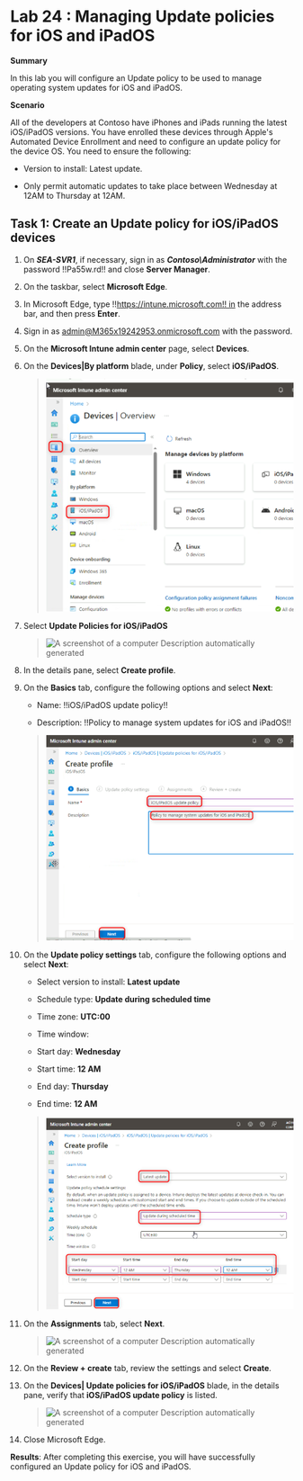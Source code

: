 # Lab 24 : Managing Update policies for iOS and iPadOS

**Summary**

In this lab you will configure an Update policy to be used to manage
operating system updates for iOS and iPadOS.

**Scenario**

All of the developers at Contoso have iPhones and iPads running the
latest iOS/iPadOS versions. You have enrolled these devices through
Apple\'s Automated Device Enrollment and need to configure an update
policy for the device OS. You need to ensure the following:

-   Version to install: Latest update.

-   Only permit automatic updates to take place between Wednesday at
    12AM to Thursday at 12AM.

## Task 1: Create an Update policy for iOS/iPadOS devices

1.  On ***SEA-SVR1***, if necessary, sign in
    as ***Contoso\\Administrator*** with the password !!Pa55w.rd!! and close **Server
    Manager**.

2.  On the taskbar, select **Microsoft Edge**.

3.  In Microsoft Edge,
    type !!https://intune.microsoft.com!! in the address bar, and then press **Enter**.

4.  Sign in as admin@M365x19242953.onmicrosoft.com with the password.

5.  On the **Microsoft Intune admin center** page, select **Devices**.

6.  On the **Devices\|By platform** blade, under **Policy**, select  **iOS/iPadOS**.

    > ![](./media/image1.png)

7.  Select **Update Policies for iOS/iPadOS**

    > ![A screenshot of a computer Description automatically
    > generated](./media/image2.png)

8.  In the details pane, select **Create profile**.

9.  On the **Basics** tab, configure the following options and
    select **Next**:

    -   Name: !!iOS/iPadOS update policy!!

    -   Description: !!Policy to manage system updates for iOS and iPadOS!!

    > ![](./media/image3.png)
 
10. On the **Update policy settings** tab, configure the following
    options and select **Next**:

    -   Select version to install: **Latest update**

    -   Schedule type: **Update during scheduled time**

    -   Time zone: **UTC:00**

    -   Time window:

    -   Start day: **Wednesday**

    -   Start time: **12 AM**

    -   End day: **Thursday**

    -   End time: **12 AM**

    > ![](./media/image4.png)

11. On the **Assignments** tab, select **Next**.

    > ![A screenshot of a computer Description automatically
    > generated](./media/image5.png)

12. On the **Review + create** tab, review the settings and
    select **Create**.

13. On the **Devices| Update policies for iOS/iPadOS** blade, in the
    details pane, verify that **iOS/iPadOS update policy** is listed.

    > ![A screenshot of a computer Description automatically
    > generated](./media/image6.png)

14. Close Microsoft Edge.

**Results**: After completing this exercise, you will have successfully
configured an Update policy for iOS and iPadOS.
